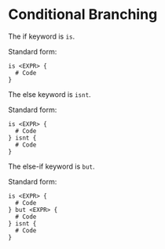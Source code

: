 # Conditional Branching

The if keyword is `is`.

Standard form:

```redditlang
is <EXPR> {
  # Code
}
```

The else keyword is `isnt`.

Standard form:

```redditlang
is <EXPR> {
  # Code
} isnt {
  # Code
}
```

The else-if keyword is `but`.

Standard form:

```redditlang
is <EXPR> {
  # Code
} but <EXPR> {
  # Code
} isnt {
  # Code
}
```
